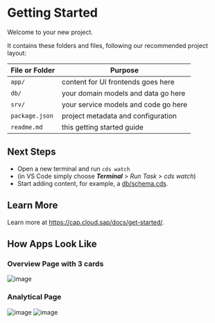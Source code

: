 # Getting Started

Welcome to your new project.

It contains these folders and files, following our recommended project layout:

File or Folder | Purpose
---------|----------
`app/` | content for UI frontends goes here
`db/` | your domain models and data go here
`srv/` | your service models and code go here
`package.json` | project metadata and configuration
`readme.md` | this getting started guide


## Next Steps

- Open a new terminal and run `cds watch`
- (in VS Code simply choose _**Terminal** > Run Task > cds watch_)
- Start adding content, for example, a [db/schema.cds](db/schema.cds).


## Learn More

Learn more at https://cap.cloud.sap/docs/get-started/.

## How Apps Look Like
### Overview Page with 3 cards 
![image](https://github.com/user-attachments/assets/d061533c-d3ad-4cfd-ae36-23cd1fe53e03)

### Analytical Page
![image](https://github.com/user-attachments/assets/4a830caa-b555-45bc-b71e-336eb301201f)
![image](https://github.com/user-attachments/assets/cce20081-41f1-4c90-83ca-49b2aef1b1fd)
